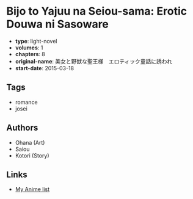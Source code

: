 # Bijo to Yajuu na Seiou-sama: Erotic Douwa ni Sasoware

-   **type**: light-novel
-   **volumes**: 1
-   **chapters**: 8
-   **original-name**: 美女と野獣な聖王様　エロティック童話に誘われ
-   **start-date**: 2015-03-18

## Tags

-   romance
-   josei

## Authors

-   Ohana (Art)
-   Saiou
-   Kotori (Story)

## Links

-   [My Anime list](https://myanimelist.net/manga/101330/Bijo_to_Yajuu_na_Seiou-sama__Erotic_Douwa_ni_Sasoware)
